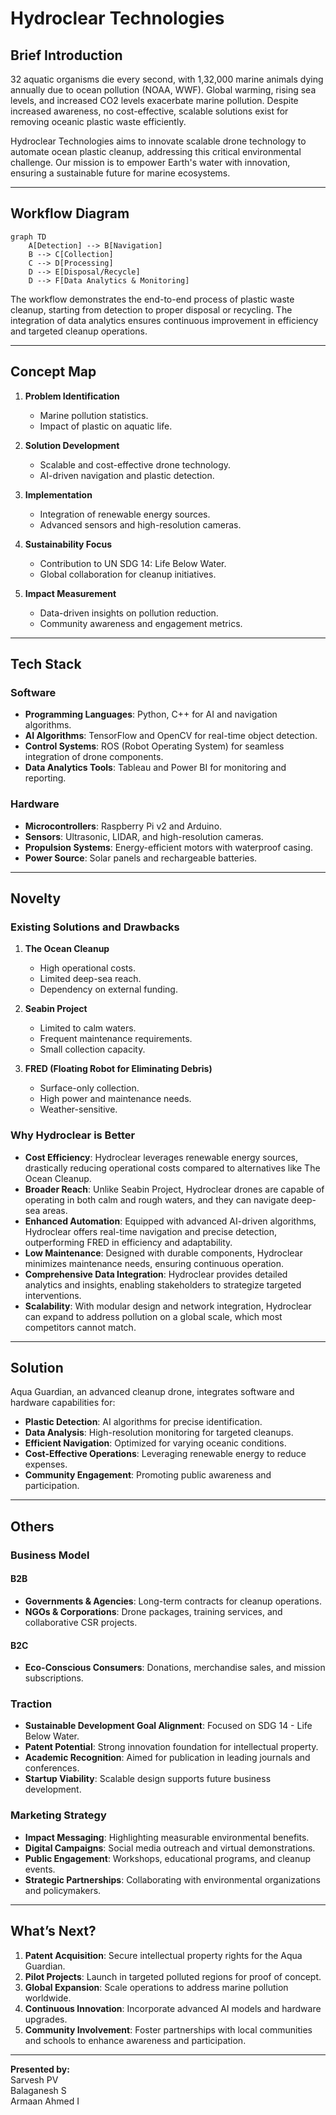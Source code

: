 # Hydroclear Technologies

## Brief Introduction
32 aquatic organisms die every second, with 1,32,000 marine animals dying annually due to ocean pollution (NOAA, WWF). Global warming, rising sea levels, and increased CO2 levels exacerbate marine pollution. Despite increased awareness, no cost-effective, scalable solutions exist for removing oceanic plastic waste efficiently.

Hydroclear Technologies aims to innovate scalable drone technology to automate ocean plastic cleanup, addressing this critical environmental challenge. Our mission is to empower Earth's water with innovation, ensuring a sustainable future for marine ecosystems.

---

## Workflow Diagram

```mermaid
graph TD
    A[Detection] --> B[Navigation]
    B --> C[Collection]
    C --> D[Processing]
    D --> E[Disposal/Recycle]
    D --> F[Data Analytics & Monitoring]
```

The workflow demonstrates the end-to-end process of plastic waste cleanup, starting from detection to proper disposal or recycling. The integration of data analytics ensures continuous improvement in efficiency and targeted cleanup operations.

---

## Concept Map

1. **Problem Identification**
   - Marine pollution statistics.
   - Impact of plastic on aquatic life.

2. **Solution Development**
   - Scalable and cost-effective drone technology.
   - AI-driven navigation and plastic detection.

3. **Implementation**
   - Integration of renewable energy sources.
   - Advanced sensors and high-resolution cameras.

4. **Sustainability Focus**
   - Contribution to UN SDG 14: Life Below Water.
   - Global collaboration for cleanup initiatives.

5. **Impact Measurement**
   - Data-driven insights on pollution reduction.
   - Community awareness and engagement metrics.

---

## Tech Stack

### Software
- **Programming Languages**: Python, C++ for AI and navigation algorithms.
- **AI Algorithms**: TensorFlow and OpenCV for real-time object detection.
- **Control Systems**: ROS (Robot Operating System) for seamless integration of drone components.
- **Data Analytics Tools**: Tableau and Power BI for monitoring and reporting.

### Hardware
- **Microcontrollers**: Raspberry Pi v2 and Arduino.
- **Sensors**: Ultrasonic, LIDAR, and high-resolution cameras.
- **Propulsion Systems**: Energy-efficient motors with waterproof casing.
- **Power Source**: Solar panels and rechargeable batteries.

---

## Novelty

### Existing Solutions and Drawbacks
1. **The Ocean Cleanup**
   - High operational costs.
   - Limited deep-sea reach.
   - Dependency on external funding.

2. **Seabin Project**
   - Limited to calm waters.
   - Frequent maintenance requirements.
   - Small collection capacity.

3. **FRED (Floating Robot for Eliminating Debris)**
   - Surface-only collection.
   - High power and maintenance needs.
   - Weather-sensitive.

### Why Hydroclear is Better
- **Cost Efficiency**: Hydroclear leverages renewable energy sources, drastically reducing operational costs compared to alternatives like The Ocean Cleanup.
- **Broader Reach**: Unlike Seabin Project, Hydroclear drones are capable of operating in both calm and rough waters, and they can navigate deep-sea areas.
- **Enhanced Automation**: Equipped with advanced AI-driven algorithms, Hydroclear offers real-time navigation and precise detection, outperforming FRED in efficiency and adaptability.
- **Low Maintenance**: Designed with durable components, Hydroclear minimizes maintenance needs, ensuring continuous operation.
- **Comprehensive Data Integration**: Hydroclear provides detailed analytics and insights, enabling stakeholders to strategize targeted interventions.
- **Scalability**: With modular design and network integration, Hydroclear can expand to address pollution on a global scale, which most competitors cannot match.

---

## Solution
Aqua Guardian, an advanced cleanup drone, integrates software and hardware capabilities for:

- **Plastic Detection**: AI algorithms for precise identification.
- **Data Analysis**: High-resolution monitoring for targeted cleanups.
- **Efficient Navigation**: Optimized for varying oceanic conditions.
- **Cost-Effective Operations**: Leveraging renewable energy to reduce expenses.
- **Community Engagement**: Promoting public awareness and participation.

---

## Others

### Business Model

#### B2B
- **Governments & Agencies**: Long-term contracts for cleanup operations.
- **NGOs & Corporations**: Drone packages, training services, and collaborative CSR projects.

#### B2C
- **Eco-Conscious Consumers**: Donations, merchandise sales, and mission subscriptions.

### Traction
- **Sustainable Development Goal Alignment**: Focused on SDG 14 - Life Below Water.
- **Patent Potential**: Strong innovation foundation for intellectual property.
- **Academic Recognition**: Aimed for publication in leading journals and conferences.
- **Startup Viability**: Scalable design supports future business development.

### Marketing Strategy
- **Impact Messaging**: Highlighting measurable environmental benefits.
- **Digital Campaigns**: Social media outreach and virtual demonstrations.
- **Public Engagement**: Workshops, educational programs, and cleanup events.
- **Strategic Partnerships**: Collaborating with environmental organizations and policymakers.

---

## What’s Next?

1. **Patent Acquisition**: Secure intellectual property rights for the Aqua Guardian.
2. **Pilot Projects**: Launch in targeted polluted regions for proof of concept.
3. **Global Expansion**: Scale operations to address marine pollution worldwide.
4. **Continuous Innovation**: Incorporate advanced AI models and hardware upgrades.
5. **Community Involvement**: Foster partnerships with local communities and schools to enhance awareness and participation.

---

**Presented by:**  
Sarvesh PV  
Balaganesh S  
Armaan Ahmed I
